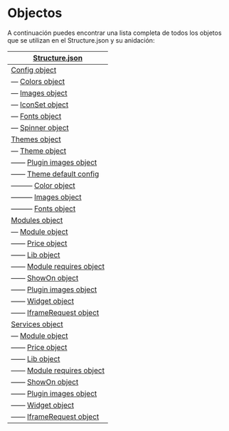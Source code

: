 # Objectos

A continuación puedes encontrar una lista completa de todos los objetos que se utilizan en el Structure.json y su anidación:

| [Structure.json](structure.json.md)                    |
| ------------------------------------------------------ |
| [Config object](config-object.md)                      |
| — [Colors object](colors-object.md)                    |
| — [Images object](images-object.md)                    |
| — [IconSet object](iconset-object.md)                  |
| — [Fonts object](fonts-object.md)                      |
| — [Spinner object](spinner-object.md)                  |
| [Themes object](themes-object.md)                      |
| — [Theme object](theme-object.md)                      |
| —— [Plugin images object](plugin-images-object.md)     |
| —— [Theme default config](theme-default-config.md)     |
| ——— [Color object](colors-object.md)                   |
| ——— [Images object](images-object.md)                  |
| ——— [Fonts object](fonts-object.md)                    |
| [Modules object](modules-object.md)                    |
| — [Module object](module-object.md)                    |
| —— [Price object](price-object.md)                     |
| —— [Lib object](lib-object.md)                         |
| —— [Module requires object](module-requires-object.md) |
| —— [ShowOn object](showon-object.md)                   |
| —— [Plugin images object](plugin-images-object.md)     |
| —— [Widget object](widget-object.md)                   |
| —— [IframeRequest object](iframeRequest-object.md)     |
| [Services object](services-object.md)                  |
| — [Module object](module-object.md)                    |
| —— [Price object](price-object.md)                     |
| —— [Lib object](lib-object.md)                         |
| —— [Module requires object](module-requires-object.md) |
| —— [ShowOn object](showon-object.md)                   |
| —— [Plugin images object](plugin-images-object.md)     |
| —— [Widget object](widget-object.md)                   |
| —— [IframeRequest object](iframeRequest-object.md)     |
